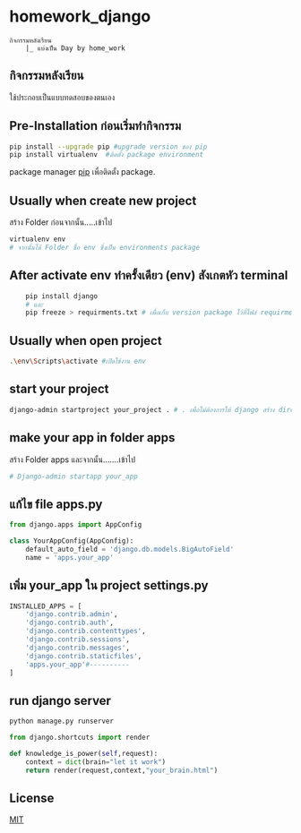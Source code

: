 # homework_django

    กิจกรรมหลังเรียน
        |_ แบ่งเป็น Day by home_work

## กิจกรรมหลังเรียน

ใช้ประกอบเป็นแบบทดสอบของตนเอง

## Pre-Installation ก่อนเริ่มทำกิจกรรม

```bash
pip install --upgrade pip #upgrade version ของ pip
pip install virtualenv  #ติดตั้ง package environment
```

package manager [pip](https://pip.pypa.io/en/stable/) เพื่อติดตั้ง package.

## Usually when create new project

สร้าง Folder ก่อนจากนั้น.....เข้าไป

```bash
virtualenv env
# จากนั้นได้ Folder ชื่อ env ซึ่งเป็น environments package

```

## After activate env ทำครั้งเดียว (env) สังเกตหัว terminal

```bash
    pip install django
    # และ
    pip freeze > requirments.txt # เพื่อเก็บ version package ไว้ที่ไฟล์ requirments.txt
```

## Usually when open project

```bash
.\env\Scripts\activate #เปิดใช้งาน env

```

## start your project

```bash
django-admin startproject your_project . # . เพื่อไม่ต้องการให้ django สร้าง directory ซ้ำตามชื่อ project
```

## make your app in folder apps

สร้าง Folder apps และจากนั้น.......เข้าไป

```bash
# Django-admin startapp your_app
```

## แก้ไข file apps.py

```python
from django.apps import AppConfig

class YourAppConfig(AppConfig):
    default_auto_field = 'django.db.models.BigAutoField'
    name = 'apps.your_app'


```

## เพิ่ม your_app ใน project settings.py

```python
INSTALLED_APPS = [
    'django.contrib.admin',
    'django.contrib.auth',
    'django.contrib.contenttypes',
    'django.contrib.sessions',
    'django.contrib.messages',
    'django.contrib.staticfiles',
    'apps.your_app'#----------
]
```

## run django server

```bash
python manage.py runserver
```

```python
from django.shortcuts import render

def knowledge_is_power(self,request):
    context = dict(brain="let it work")
    return render(request,context,"your_brain.html")

```

## License

[MIT](https://choosealicense.com/licenses/mit/)
